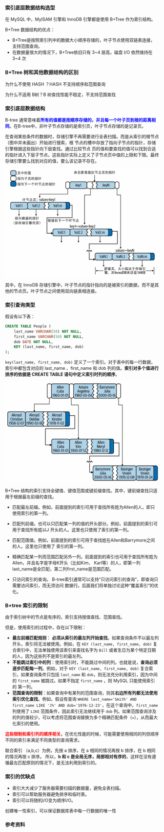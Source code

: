 ### 索引底层数据结构选型

在 MySQL 中，MyISAM 引擎和 InnoDB 引擎都是使用 B+Tree 作为索引结构。

B+Tree 数据结构的优点：

- B+Tree是按照索引列中的数据大小顺序存储的，叶子节点使用双链表连接，支持范围查询。
- 在数据量很大的情况下，B+Tree依旧只有 3~4 层高，磁盘 I/O 依然维持在 3~4 次



### B+Tree 树和其他数据结构的区别

为什么不使用 HASH ？HASH 不支持顺序和范围查询

为什么不适用 B树？B 树查找性能不稳定，不支持范围查找





### 索引底层数据结构

B-tree 通常意味着<font color="blue">**所有的值都是按顺序存储的，并且每一个叶子页到根的距离相同**</font>。在B-tree中，非叶子节点存储的是索引页，叶子节点存储的是记录页。

在查询某些条件的数据时，存储引擎不再需要进行全表扫描。而是从索引的根节点（图中并未画出）开始进行搜索，根 节点的槽中存放了指向子节点的指针，存储引擎根据这些指针向下层查找。通过比较节点 页的值和要查找的值可以找到合适的指针进入下层子节点，这些指针实际上定义了子节点页中值的上限和下限。最终存储引擎要么找到对应的值，要么该记录不存在。

![image-20240901164929500](images/image-20240901164929500.png)



其中，在 InnoDB 存储引擎中，叶子节点的指针指向的是被索引的数据，而不是其他的节点页。叶子节点之间使用双向链表相连接。





### 索引查询类型

假设有以下表：

```sql
CREATE TABLE People (
    last_name VARCHAR(50) NOT NULL,
    first_name VARCHAR(50) NOT NULL,
    dob DATE NOT NULL,
    KEY (last_name, first_name, dob)
);
```

 `key(last_name, first_name, dob)` 定义了一个索引。对于表中的每一行数据，索引中都包含对应的 last_name 、first_name 和 dob 列的值。**索引对多个值进行排序的依据是 CREATE TABLE 语句中定义索引时列的顺序**。

![image-20240901165619452](images/image-20240901165619452.png)



B+Tree 结构的索引支持全键值、键值范围或键前缀查找。其中，键前缀查找只适用于根据最左前缀的查找。

- 匹配最左前缀。例如，前面提到的索引可用于查找所有姓为Allen的人，即只使用索引的第一列。

- 匹配列前缀。也可以只匹配某一列的值的开头部分。例如，前面提到的索引可用于查找所有姓以J 开头的人。这里也只使用了索引的第一列。
- 匹配范围值。例如，前面提到的索引可用于查找姓在Allen和Barrymore之间的人。这里也只使用了 索引的第一列。
- 精确匹配某一列而范围匹配另外一列。前面提到的索引也可用于查找所有姓为Allen，并且名字是字母K开头（比如Kim、 Karl等）的人，即第一列last_name是全匹配，第二列first_name是范围匹配。
- 只访问索引的查询。 B-tree索引通常可以支持“只访问索引的查询”，即查询只需要访问索引，而无须访问 数据行。后面我们将单独讨论这种“覆盖索引”的优化。





### B+tree 索引的限制

由于索引树中的节点是有序的，索引支持按值查找、范围查找。

但是，使用索引的过程中，存在以下限制：

- **最左前缀匹配规则**： **必须从索引的最左列开始查找**。如果查询条件不以最左列开头，索引将无法被使用。例如，在 `KEY (last_name, first_name, dob)` 复合索引中，无法单独使用该索引来查找名字为 `Bill` 或者生日为某个特定日期的人，因为这些列不是索引的最左列。
- **不能跳过索引中的列**：使用索引时，不能跳过中间的列。也就是说，**查询必须逐步匹配每一列**。例如，对于 `KEY (last_name, first_name, dob)` 复合索引，如果查询条件只包括 `last_name` 和 `dob`，则无法充分利用索引，因为中间的 `first_name` 被跳过。如果不指定 `first_name` ，则 MySQL 只能使用索引的 第一列。
- **范围查询的限制**：如果查询中有某列的范围查询，则其**右边所有列都无法使用索引优化查找**。例如，假设有查询 `WHERE last_name='Smith' AND first_name LIKE 'J%' AND dob='1976-12-23'`，在这个查询中，`first_name` 列使用了 `LIKE` 范围条件，因此索引无法继续用于 `dob` 列。如果范围查询涉及的列的值较少，可以考虑将范围查询替换为多个精确匹配条件（`=`），从而最大化索引的使用。

<font color="red">**这些限制和索引列的顺序相关**</font>。在优化性能的时候，可能需要使用相同的列但顺序不同的索引来满足不同类型的查询需求。





联合索引 （a,b,c）为例，先按 a 排序，在 a 相同的情况再按 b 排序，在 b 相同的情况再按 c 排序。 所以，**b 和 c 是全局无序，局部相对有序的**，这样在没有遵循最左匹配原则的情况下，是无法利用到索引的。





### 索引的优缺点

- 索引大大减少了服务器需要扫描的数据量，避免全表扫描。
- 索引可以帮助服务器避免排序和临时表。
- 索引可以将随机I/O变为顺序I/O。

创建唯一性索引，可以保证数据库表中每一行数据的唯一性



### 参考资料

